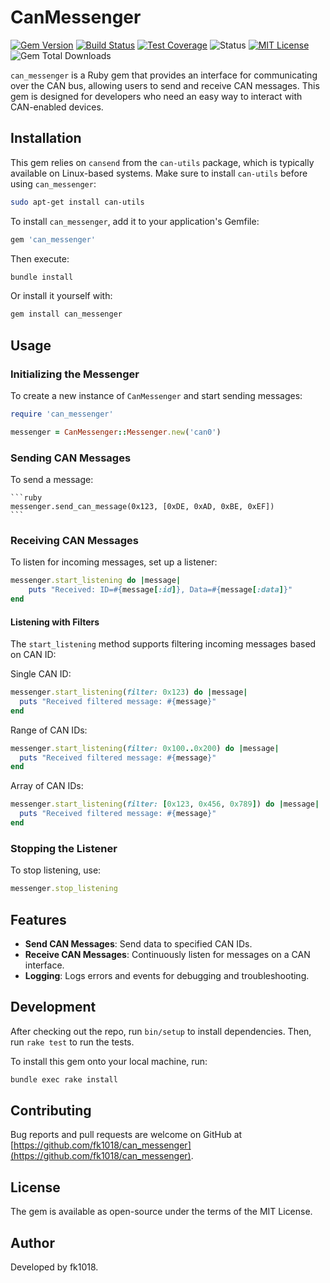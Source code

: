# CanMessenger

[![Gem Version](https://badge.fury.io/rb/can_messenger.svg?icon=si%3Arubygems&icon_color=%23e77682)](https://badge.fury.io/rb/can_messenger)
[![Build Status](https://github.com/fk1018/can_messenger/actions/workflows/ruby.yml/badge.svg)](https://github.com/fk1018/can_messenger/actions)
[![Test Coverage](https://codecov.io/gh/fk1018/can_messenger/branch/main/graph/badge.svg)](https://codecov.io/gh/fk1018/can_messenger)
![Status](https://img.shields.io/badge/status-stable-green)
[![MIT License](https://img.shields.io/badge/license-MIT-blue.svg)](https://opensource.org/licenses/MIT)
![Gem Total Downloads](https://img.shields.io/gem/dt/can_messenger)

`can_messenger` is a Ruby gem that provides an interface for communicating over the CAN bus, allowing users to send and receive CAN messages. This gem is designed for developers who need an easy way to interact with CAN-enabled devices.

## Installation

This gem relies on `cansend` from the `can-utils` package, which is typically available on Linux-based systems. Make sure to install `can-utils` before using `can_messenger`:

```bash
sudo apt-get install can-utils
```

To install `can_messenger`, add it to your application's Gemfile:

```ruby
gem 'can_messenger'
```

Then execute:

```bash
bundle install
```

Or install it yourself with:

```bash
gem install can_messenger
```

## Usage

### Initializing the Messenger

To create a new instance of `CanMessenger` and start sending messages:

```ruby
require 'can_messenger'

messenger = CanMessenger::Messenger.new('can0')
```

### Sending CAN Messages

To send a message:

    ```ruby
    messenger.send_can_message(0x123, [0xDE, 0xAD, 0xBE, 0xEF])
    ```

### Receiving CAN Messages

To listen for incoming messages, set up a listener:

```ruby
messenger.start_listening do |message|
    puts "Received: ID=#{message[:id]}, Data=#{message[:data]}"
end
```

#### Listening with Filters

The `start_listening` method supports filtering incoming messages based on CAN ID:

Single CAN ID:

```ruby
messenger.start_listening(filter: 0x123) do |message|
  puts "Received filtered message: #{message}"
end
```

Range of CAN IDs:

```ruby
messenger.start_listening(filter: 0x100..0x200) do |message|
  puts "Received filtered message: #{message}"
end

```

Array of CAN IDs:

```ruby
messenger.start_listening(filter: [0x123, 0x456, 0x789]) do |message|
  puts "Received filtered message: #{message}"
end

```

### Stopping the Listener

To stop listening, use:

```ruby
messenger.stop_listening
```

## Features

- **Send CAN Messages**: Send data to specified CAN IDs.
- **Receive CAN Messages**: Continuously listen for messages on a CAN interface.
- **Logging**: Logs errors and events for debugging and troubleshooting.

## Development

After checking out the repo, run `bin/setup` to install dependencies. Then, run `rake test` to run the tests.

To install this gem onto your local machine, run:

```bash
bundle exec rake install
```

## Contributing

Bug reports and pull requests are welcome on GitHub at [https://github.com/fk1018/can_messenger](https://github.com/fk1018/can_messenger).

## License

The gem is available as open-source under the terms of the MIT License.

## Author

Developed by fk1018.
